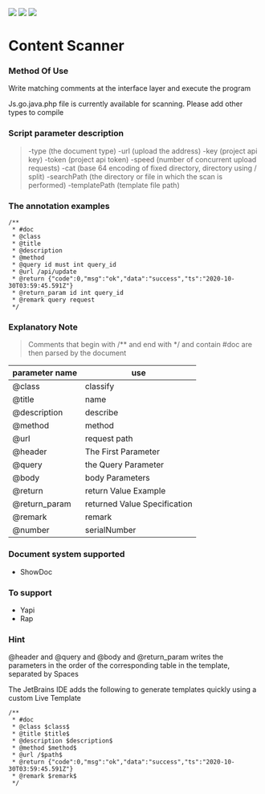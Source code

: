 ![](https://img.shields.io/github/stars/milkomeda-org/doc-scanner)
![](https://img.shields.io/github/issues/milkomeda-org/doc-scanner)
![](https://img.shields.io/github/license/milkomeda-org/doc-scanner)
# Content Scanner
### Method Of Use
Write matching comments at the interface layer and execute the program

Js.go.java.php file is currently available for scanning. Please add other types to compile

### Script parameter description
> -type (the document type)
  -url (upload the address)
  -key (project api key)
  -token (project api token)
  -speed (number of concurrent upload requests)
  -cat (base 64 encoding of fixed directory, directory using / split)
  -searchPath (the directory or file in which the scan is performed)
  -templatePath (template file path)

### The annotation examples
```
/**
 * #doc
 * @class
 * @title
 * @description 
 * @method
 * @query id must int query_id
 * @url /api/update
 * @return {"code":0,"msg":"ok","data":"success","ts":"2020-10-30T03:59:45.591Z"}
 * @return_param id int query_id
 * @remark query request
 */
```

### Explanatory Note
> Comments that begin with /** and end with */ and contain #doc are then parsed by the document

| parameter name | use     |
|--------|----------|
|@class| classify
|@title| name
|@description| describe
|@method| method
|@url| request path
|@header| The First Parameter
|@query| the Query Parameter
|@body| body Parameters
|@return| return Value Example
|@return_param| returned Value Specification
|@remark| remark
|@number| serialNumber

### Document system supported
- ShowDoc

### To support
- Yapi
- Rap

### Hint
@header and @query and @body and @return_param writes the parameters in the order of the corresponding table in the template, separated by Spaces

The JetBrains IDE adds the following to generate templates quickly using a custom Live Template
```
/**
 * #doc
 * @class $class$
 * @title $title$
 * @description $description$
 * @method $method$
 * @url /$path$
 * @return {"code":0,"msg":"ok","data":"success","ts":"2020-10-30T03:59:45.591Z"}
 * @remark $remark$
 */
```
